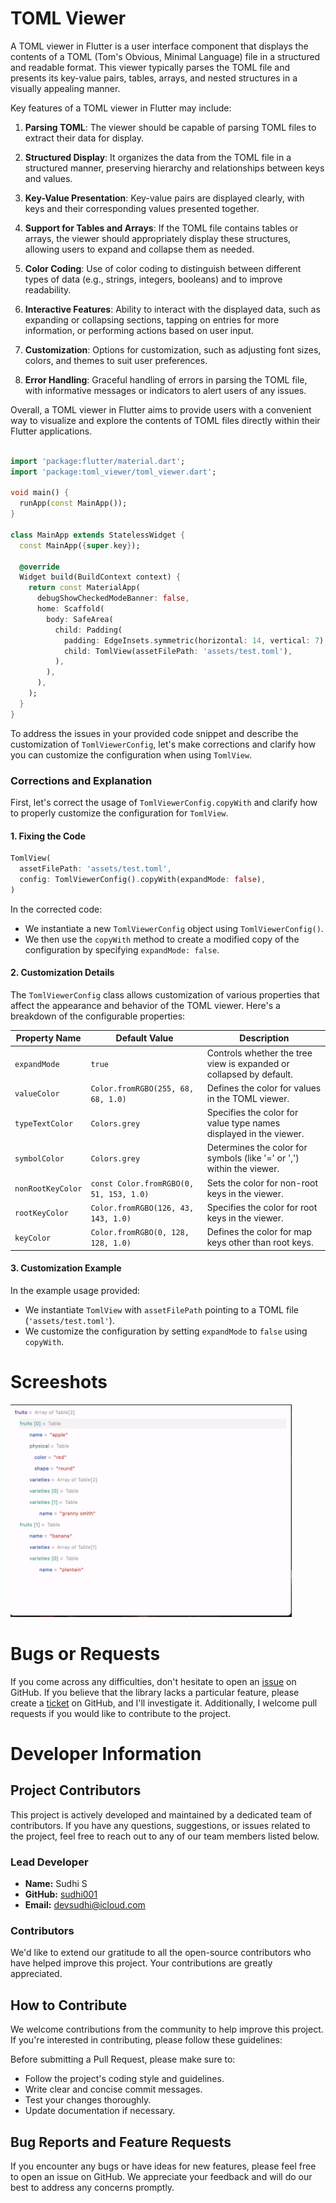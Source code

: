 # TOML Viewer

A TOML viewer in Flutter is a user interface component that displays the contents of a TOML (Tom's Obvious, Minimal Language) file in a structured and readable format. This viewer typically parses the TOML file and presents its key-value pairs, tables, arrays, and nested structures in a visually appealing manner.

Key features of a TOML viewer in Flutter may include:

1. **Parsing TOML**: The viewer should be capable of parsing TOML files to extract their data for display.

2. **Structured Display**: It organizes the data from the TOML file in a structured manner, preserving hierarchy and relationships between keys and values.

3. **Key-Value Presentation**: Key-value pairs are displayed clearly, with keys and their corresponding values presented together.

4. **Support for Tables and Arrays**: If the TOML file contains tables or arrays, the viewer should appropriately display these structures, allowing users to expand and collapse them as needed.

5. **Color Coding**: Use of color coding to distinguish between different types of data (e.g., strings, integers, booleans) and to improve readability.

6. **Interactive Features**: Ability to interact with the displayed data, such as expanding or collapsing sections, tapping on entries for more information, or performing actions based on user input.

7. **Customization**: Options for customization, such as adjusting font sizes, colors, and themes to suit user preferences.

8. **Error Handling**: Graceful handling of errors in parsing the TOML file, with informative messages or indicators to alert users of any issues.

Overall, a TOML viewer in Flutter aims to provide users with a convenient way to visualize and explore the contents of TOML files directly within their Flutter applications.

```dart

import 'package:flutter/material.dart';
import 'package:toml_viewer/toml_viewer.dart';

void main() {
  runApp(const MainApp());
}

class MainApp extends StatelessWidget {
  const MainApp({super.key});

  @override
  Widget build(BuildContext context) {
    return const MaterialApp(
      debugShowCheckedModeBanner: false,
      home: Scaffold(
        body: SafeArea(
          child: Padding(
            padding: EdgeInsets.symmetric(horizontal: 14, vertical: 7),
            child: TomlView(assetFilePath: 'assets/test.toml'),
          ),
        ),
      ),
    );
  }
}


```

To address the issues in your provided code snippet and describe the customization of `TomlViewerConfig`, let's make corrections and clarify how you can customize the configuration when using `TomlView`.

### Corrections and Explanation

First, let's correct the usage of `TomlViewerConfig.copyWith` and clarify how to properly customize the configuration for `TomlView`.

#### 1. Fixing the Code

```dart
TomlView(
  assetFilePath: 'assets/test.toml',
  config: TomlViewerConfig().copyWith(expandMode: false),
)
```

In the corrected code:

- We instantiate a new `TomlViewerConfig` object using `TomlViewerConfig()`.
- We then use the `copyWith` method to create a modified copy of the configuration by specifying `expandMode: false`.

#### 2. Customization Details

The `TomlViewerConfig` class allows customization of various properties that affect the appearance and behavior of the TOML viewer. Here's a breakdown of the configurable properties:

| Property Name    | Default Value                                     | Description                                 |
|------------------|---------------------------------------------------|---------------------------------------------|
| `expandMode`     | `true`                                            | Controls whether the tree view is expanded or collapsed by default.                                   |
| `valueColor`     | `Color.fromRGBO(255, 68, 68, 1.0)`                | Defines the color for values in the TOML viewer.                        |
| `typeTextColor`  | `Colors.grey`                                     | Specifies the color for value type names displayed in the viewer.      |
| `symbolColor`    | `Colors.grey`                                     | Determines the color for symbols (like '=' or ',') within the viewer.   |
| `nonRootKeyColor`| `const Color.fromRGBO(0, 51, 153, 1.0)`           | Sets the color for non-root keys in the viewer.                         |
| `rootKeyColor`   | `Color.fromRGBO(126, 43, 143, 1.0)`               | Specifies the color for root keys in the viewer.                        |
| `keyColor`       | `Color.fromRGBO(0, 128, 128, 1.0)`                | Defines the color for map keys other than root keys.                    |

#### 3. Customization Example

In the example usage provided:

- We instantiate `TomlView` with `assetFilePath` pointing to a TOML file (`'assets/test.toml'`).
- We customize the configuration by setting `expandMode` to `false` using `copyWith`.


# Screeshots

<img src="https://github.com/sudhi001/toml_viewer/blob/main/screens/screen1.png?raw=true" width="450">


# Bugs or Requests

If you come across any difficulties, don't hesitate to open an [issue](https://github.com/sudhi001/toml_viewer/issues) on GitHub. If you believe that the library lacks a particular feature, please create a [ticket](https://github.com/sudhi001/toml_viewer/issues) on GitHub, and I'll investigate it. Additionally, I welcome pull requests if you would like to contribute to the project.

# Developer Information

## Project Contributors

This project is actively developed and maintained by a dedicated team of contributors. If you have any questions, suggestions, or issues related to the project, feel free to reach out to any of our team members listed below.

### Lead Developer

- **Name:** Sudhi S
- **GitHub:** [sudhi001](https://github.com/sudhi001)
- **Email:** devsudhi@icloud.com


### Contributors

We'd like to extend our gratitude to all the open-source contributors who have helped improve this project. Your contributions are greatly appreciated.

## How to Contribute

We welcome contributions from the community to help improve this project. If you're interested in contributing, please follow these guidelines:

Before submitting a Pull Request, please make sure to:

- Follow the project's coding style and guidelines.
- Write clear and concise commit messages.
- Test your changes thoroughly.
- Update documentation if necessary.

## Bug Reports and Feature Requests

If you encounter any bugs or have ideas for new features, please feel free to open an issue on GitHub. We appreciate your feedback and will do our best to address any concerns promptly.

